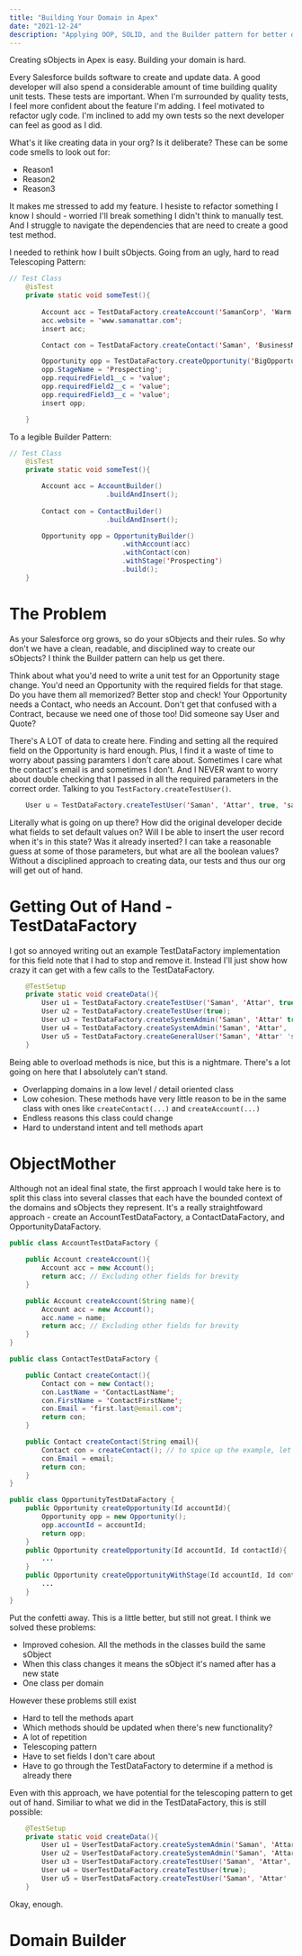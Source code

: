```yaml
---
title: "Building Your Domain in Apex"
date: "2021-12-24"
description: "Applying OOP, SOLID, and the Builder pattern for better data creation"
--- 
```



Creating sObjects in Apex is easy. Building your domain is hard.


Every Salesforce builds software to create and update data. A good developer will also spend a considerable amount of time building quality unit tests. These tests are important. When I'm surrounded by quality tests, I feel more confident about the feature I'm adding. I feel motivated to refactor ugly code. I'm inclined to add my own tests so the next developer can feel as good as I did.

What's it like creating data in your org? Is it deliberate? These can be some code smells to look out for:
- Reason1
- Reason2
- Reason3

It makes me stressed to add my feature. I hesiste to refactor something I know I should - worried I'll break something I didn't think to manually test. And I struggle to navigate the dependencies that are need to create a good test method. 

I needed to rethink how I built sObjects. Going from an ugly, hard to read Telescoping Pattern:

```java
// Test Class
    @isTest 
    private static void someTest(){
        
        Account acc = TestDataFactory.createAccount('SamanCorp', 'Warm', 'CD656092', 'Prospect', false);
        acc.website = 'www.samanattar.com';
        insert acc;

        Contact con = TestDataFactory.createContact('Saman', 'BusinessMan', 'saman.attar@outlook.com', true);

        Opportunity opp = TestDataFactory.createOpportunity('BigOpportunity', acc.Id, con.Id, false);
        opp.StageName = 'Prospecting';
        opp.requiredField1__c = 'value';
        opp.requiredField2__c = 'value';
        opp.requiredField3__c = 'value';
        insert opp;

    }

```

To a legible Builder Pattern:
```java
// Test Class
    @isTest 
    private static void someTest(){

        Account acc = AccountBuilder()
                        .buildAndInsert(); 
        
        Contact con = ContactBuilder()
                        .buildAndInsert(); 

        Opportunity opp = OpportunityBuilder()
                            .withAccount(acc)
                            .withContact(con)
                            .withStage('Prospecting')
                            .build(); 
    }

```

# The Problem

As your Salesforce org grows, so do your sObjects and their rules. So why don't we have a clean, readable, and disciplined way to create our sObjects? I think the Builder pattern can help us get there. 


Think about what you'd need to write a unit test for an Opportunity stage change. You'd need an Opportunity with the required fields for that stage. Do you have them all memorized? Better stop and check! Your Opportunity needs a Contact, who needs an Account. Don't get that confused with a Contract, because we need one of those too! Did someone say User and Quote?


There's A LOT of data to create here. Finding and setting all the required field on the Opportunity is hard enough. Plus, I find it a waste of time to worry about passing paramters I don't care about. Sometimes I care what the contact's email is and sometimes I don't. And I NEVER want to worry about double checking that I passed in all the required parameters in the correct order. Talking to you ``` TestFactory.createTestUser() ```.

```java
    User u = TestDataFactory.createTestUser('Saman', 'Attar', true, 'saman.attar@email.com', 'anAlias', 'sama@sf.com.dev', true, false, true);
```

Literally what is going on up there? How did the original developer decide what fields to set default values on? Will I be able to insert the user record when it's in this state? Was it already inserted? I can take a reasonable guess at some of those parameters, but what are all the boolean values? Without a disciplined approach to creating data, our tests and thus our org will get out of hand.


# Getting Out of Hand - TestDataFactory

I got so annoyed writing out an example TestDataFactory implementation for this field note that I had to stop and remove it. Instead I'll just show how crazy it can get with a few calls to the TestDataFactory. 

```java
    @TestSetup
    private static void createData(){
        User u1 = TestDataFactory.createTestUser('Saman', 'Attar', true, 'saman.attar@email.com', 'anAlias', 'sama@sf.com.dev', true, false, true);
        User u2 = TestDataFactory.createTestUser(true);
        User u3 = TestDataFactory.createSystemAdmin('Saman', 'Attar' true, true);
        User u4 = TestDataFactory.createSystemAdmin('Saman', 'Attar', 'saman.attar@email.com', true, true);
        User u5 = TestDataFactory.createGeneralUser('Saman', 'Attar' 'saman.attar@email.com', true);
    }
```

Being able to overload methods is nice, but this is a nightmare. There's a lot going on here that I absolutely can't stand. 

- Overlapping domains in a low level / detail oriented class
- Low cohesion. These methods have very little reason to be in the same class with ones like ```createContact(...)``` and ```createAccount(...)```
- Endless reasons this class could change
- Hard to understand intent and tell methods apart


# ObjectMother

Although not an ideal final state, the first approach I would take here is to split this class into several classes that each have the bounded context of the domains and sObjects they represent. It's a really straightfoward approach - create an AccountTestDataFactory, a ContactDataFactory, and OpportunityDataFactory. 

```java
public class AccountTestDataFactory {

    public Account createAccount(){
        Account acc = new Account();
        return acc; // Excluding other fields for brevity 
    }

    public Account createAccount(String name){
        Account acc = new Account();
        acc.name = name; 
        return acc; // Excluding other fields for brevity
    }
}
```

```java
public class ContactTestDataFactory {

    public Contact createContact(){
        Contact con = new Contact();
        con.LastName = 'ContactLastName';
        con.FirstName = 'ContactFirstName';
        con.Email = 'first.last@email.com';
        return con;
    }

    public Contact createContact(String email){
        Contact con = createContact(); // to spice up the example, let's call the method we already
        con.Email = email;
        return con;
    }
}
```

```java
public class OpportunityTestDataFactory {
    public Opportunity createOpportunity(Id accountId){
        Opportunity opp = new Opportunity();
        opp.accountId = accountId;
        return opp;        
    }
    public Opportunity createOpportunity(Id accountId, Id contactId){
        ...
    }
    public Opportunity createOpportunityWithStage(Id accountId, Id contactId, String stageName){
        ...
    }
}
```

Put the confetti away. This is a little better, but still not great. I think we solved these problems:

- Improved cohesion. All the methods in the classes build the same sObject
- When this class changes it means the sObject it's named after has a new state
- One class per domain

However these problems still exist
- Hard to tell the methods apart 
- Which methods should be updated when there's new functionality?
- A lot of repetition
- Telescoping pattern
- Have to set fields I don't care about
- Have to go through the TestDataFactory to determine if a method is already there


Even with this approach, we have potential for the telescoping pattern to get out of hand. Similiar to what we did in the TestDataFactory, this is still possible:


```java
    @TestSetup
    private static void createData(){
        User u1 = UserTestDataFactory.createSystemAdmin('Saman', 'Attar' true, true);
        User u2 = UserTestDataFactory.createSystemAdmin('Saman', 'Attar', 'saman.attar@email.com', true, true);
        User u3 = UserTestDataFactory.createTestUser('Saman', 'Attar', true, 'saman.attar@email.com', 'anAlias', 'sama@sf.com.dev', true, false, true);
        User u4 = UserTestDataFactory.createTestUser(true);
        User u5 = UserTestDataFactory.createTestUser('Saman', 'Attar' 'saman.attar@email.com', 'anAlias', true);
    }
```

Okay, enough.

# Domain Builder

